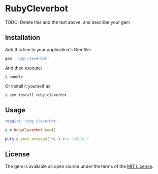# RubyCleverbot

TODO: Delete this and the text above, and describe your gem

## Installation

Add this line to your application's Gemfile:

```ruby
gem 'ruby_cleverbot'
```

And then execute:

    $ bundle

Or install it yourself as:

    $ gem install ruby_cleverbot

## Usage

```ruby
require 'ruby_cleverbot'

c = RubyCleverbot.new()

puts c.send_message('hi') #=> "Hello."
```

## License

The gem is available as open source under the terms of the [MIT License](http://opensource.org/licenses/MIT).

